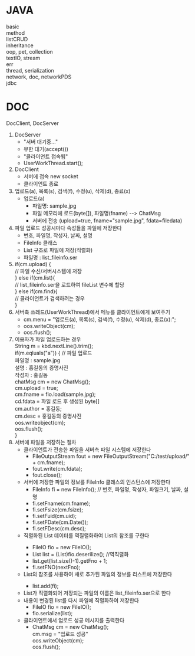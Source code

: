 # JAVA
basic <br />
method <br />
listCRUD <br />
inheritance <br />
oop, pet, collection <br />
textIO, stream <br />
err <br />
thread, serialization <br />
network, doc, networkPDS <br />
jdbc<br />


# DOC
DocClient, DocServer<br />
1. DocServer <br />
	 + "서버 대기중..."<br />
	 + 무한 대기(accept())<br />
	 + "클라이언트 접속됨"<br />
	 + UserWorkThread.start();<br />
2. DocClient<br />
	 + 서버에 접속 new socket<br />
	 + 클라이언트 종료<br />
3. 업로드(a), 목록(s), 검색(f), 수정(u), 삭제(d), 종료(x)<br />
	 + 업로드(a)<br />
	   - 파일명: sample.jpg<br />
	   - 파일 메모리에 로드(byte[]), 파일명(fname) --> ChatMsg<br />
	   - 서버에 전송 (upload=true, fname="sample.jpg", fdata=filedata)<br />
4. 파일 업로드 성공시마다 속성들을 파일에 저장한다<br />
	 + 번호, 파일명, 작성자, 날짜, 설명<br />
	 + FileInfo 클래스<br />
	 + List<FileInfo> 구조로 파일에 저장(직렬화)<br />
	 + 파일명 : list_fileinfo.ser<br />
5. if(cm.upload) {<br />
	 // 파일 수신/서버시스템에 저장<br />
	 } else if(cm.list){<br />
	 // list_fileinfo.ser을 로드하여 fileList 변수에 할당<br />
	 } else if(cm.find){<br />
	 // 클라이언트가 검색하려는 경우<br />
	 }<br />
6. 서버측 쓰레드(UserWorkThread)에서 메뉴를 클라이언트에게 보여주기<br />
	 + cm.menu = "업로드(a), 목록(s), 검색(f), 수정(u), 삭제(d), 종료(x):";<br />
	 + oos.writeObject(cm);<br />
	 + oos.flush();<br />
7. 이용자가 파일 업로드하는 경우<br />
	 String m = kbd.nextLine().trim();<br />
	 if(m.eqluals("a")) { // 파일 업로드<br />
	     파일명 : sample.jpg<br />
	     설명   : 홍길동의 증명사진<br />
	     작성자 : 홍길동<br />
	     chatMsg cm = new ChatMsg();<br />
	     cm.upload = true;<br />
	     cm.fname = fio.load(sample.jpg);<br />
	     cd.fdata = 파일 로드 후 생성된 byte[]<br />
	     cm.author = 홍길동;<br />
	     cm.desc = 홍길동의 증명사진<br />
	     oos.writeobject(cm);<br />
	     oos.flush();<br />
	 }<br />
8. 서버에 파일을 저장하는 절차<br />
	 + 클라이언트가 전송한 파일을 서버측 파일 시스템에 저장한다<br />
	   - FileOutputStream fout = new FileOutputStream("C:/test/upload/" + cm.fname);<br />
	   - fout.write(cm.fdata);<br />
	   - fout.close();<br />
	 + 서버에 저장한 파일의 정보를 FileInfo 클래스의 인스턴스에 저장한다<br />
	   - FileInfo fi = new FileInfo(); // 번호, 파일명, 작성자, 파일크기, 날짜, 설명<br />
	   - fi.setFname(cm.fname);<br />
	   - fi.setFsize(cm.fsize);<br />
	   - fi.setFuid(cm.uid);<br />
	   - fi.setFDate(cm.Date());<br />
	   - fi.setFDesc(cm.desc);<br />
	 + 직렬화된 List<FileInfo> 데이터를 역질렬화하여 List<FileInfo>의 참조를 구한다<br />
	   - FileIO fio = new FileIO();<br />
	   - List<FileInfo> list = (List<FileInfo>)fio.deserilize(); //역직렬화<br />
	   - list.get(list.size()-1).getFno + 1;<br />
	   - fi.setFNO(nextFno);<br />
	 + List<FileInfo>의 참조를 사용하여 새로 추가된 파일의 정보를 리스트에 저장한다<br />
	   - list.add(fi);<br />
	 + List<fileInfo>가 직렬화되어 저장되는 파일의 이름은 list_fileinfo.ser으로 한다<br />
	 + 내용이 변경된 list를 다시 파일에 직렬화하여 저장한다<br />
	   - FileIO fio = new FileIO();<br />
	   - fio.serialize(list);<br />
	 + 클라이언트에서 업로드 성공 메시지를 출력한다<br />
	   - ChatMsg cm = new ChatMsg();<br />
	     cm.msg = "업로드 성공"<br />
	     oos.writeObject(cm);<br />
	     oos.flush();<br />
